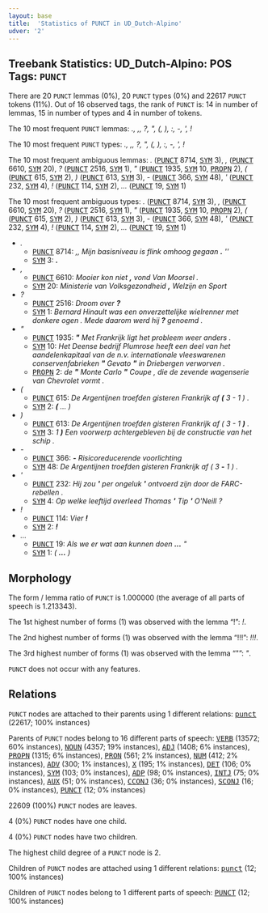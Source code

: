 ```yaml
---
layout: base
title:  'Statistics of PUNCT in UD_Dutch-Alpino'
udver: '2'
---
```


## Treebank Statistics: UD_Dutch-Alpino: POS Tags: `PUNCT`

There are 20 `PUNCT` lemmas (0%), 20 `PUNCT` types (0%) and 22617 `PUNCT` tokens (11%).
Out of 16 observed tags, the rank of `PUNCT` is: 14 in number of lemmas, 15 in number of types and 4 in number of tokens.

The 10 most frequent `PUNCT` lemmas: <em>., ,, ?, ", (, ), :, -, ', !</em>

The 10 most frequent `PUNCT` types:  <em>., ,, ?, ", (, ), :, -, ', !</em>

The 10 most frequent ambiguous lemmas: <em>.</em> (<tt><a href="nl_alpino-pos-PUNCT.html">PUNCT</a></tt> 8714, <tt><a href="nl_alpino-pos-SYM.html">SYM</a></tt> 3), <em>,</em> (<tt><a href="nl_alpino-pos-PUNCT.html">PUNCT</a></tt> 6610, <tt><a href="nl_alpino-pos-SYM.html">SYM</a></tt> 20), <em>?</em> (<tt><a href="nl_alpino-pos-PUNCT.html">PUNCT</a></tt> 2516, <tt><a href="nl_alpino-pos-SYM.html">SYM</a></tt> 1), <em>"</em> (<tt><a href="nl_alpino-pos-PUNCT.html">PUNCT</a></tt> 1935, <tt><a href="nl_alpino-pos-SYM.html">SYM</a></tt> 10, <tt><a href="nl_alpino-pos-PROPN.html">PROPN</a></tt> 2), <em>(</em> (<tt><a href="nl_alpino-pos-PUNCT.html">PUNCT</a></tt> 615, <tt><a href="nl_alpino-pos-SYM.html">SYM</a></tt> 2), <em>)</em> (<tt><a href="nl_alpino-pos-PUNCT.html">PUNCT</a></tt> 613, <tt><a href="nl_alpino-pos-SYM.html">SYM</a></tt> 3), <em>-</em> (<tt><a href="nl_alpino-pos-PUNCT.html">PUNCT</a></tt> 366, <tt><a href="nl_alpino-pos-SYM.html">SYM</a></tt> 48), <em>'</em> (<tt><a href="nl_alpino-pos-PUNCT.html">PUNCT</a></tt> 232, <tt><a href="nl_alpino-pos-SYM.html">SYM</a></tt> 4), <em>!</em> (<tt><a href="nl_alpino-pos-PUNCT.html">PUNCT</a></tt> 114, <tt><a href="nl_alpino-pos-SYM.html">SYM</a></tt> 2), <em>...</em> (<tt><a href="nl_alpino-pos-PUNCT.html">PUNCT</a></tt> 19, <tt><a href="nl_alpino-pos-SYM.html">SYM</a></tt> 1)

The 10 most frequent ambiguous types:  <em>.</em> (<tt><a href="nl_alpino-pos-PUNCT.html">PUNCT</a></tt> 8714, <tt><a href="nl_alpino-pos-SYM.html">SYM</a></tt> 3), <em>,</em> (<tt><a href="nl_alpino-pos-PUNCT.html">PUNCT</a></tt> 6610, <tt><a href="nl_alpino-pos-SYM.html">SYM</a></tt> 20), <em>?</em> (<tt><a href="nl_alpino-pos-PUNCT.html">PUNCT</a></tt> 2516, <tt><a href="nl_alpino-pos-SYM.html">SYM</a></tt> 1), <em>"</em> (<tt><a href="nl_alpino-pos-PUNCT.html">PUNCT</a></tt> 1935, <tt><a href="nl_alpino-pos-SYM.html">SYM</a></tt> 10, <tt><a href="nl_alpino-pos-PROPN.html">PROPN</a></tt> 2), <em>(</em> (<tt><a href="nl_alpino-pos-PUNCT.html">PUNCT</a></tt> 615, <tt><a href="nl_alpino-pos-SYM.html">SYM</a></tt> 2), <em>)</em> (<tt><a href="nl_alpino-pos-PUNCT.html">PUNCT</a></tt> 613, <tt><a href="nl_alpino-pos-SYM.html">SYM</a></tt> 3), <em>-</em> (<tt><a href="nl_alpino-pos-PUNCT.html">PUNCT</a></tt> 366, <tt><a href="nl_alpino-pos-SYM.html">SYM</a></tt> 48), <em>'</em> (<tt><a href="nl_alpino-pos-PUNCT.html">PUNCT</a></tt> 232, <tt><a href="nl_alpino-pos-SYM.html">SYM</a></tt> 4), <em>!</em> (<tt><a href="nl_alpino-pos-PUNCT.html">PUNCT</a></tt> 114, <tt><a href="nl_alpino-pos-SYM.html">SYM</a></tt> 2), <em>...</em> (<tt><a href="nl_alpino-pos-PUNCT.html">PUNCT</a></tt> 19, <tt><a href="nl_alpino-pos-SYM.html">SYM</a></tt> 1)


* <em>.</em>
  * <tt><a href="nl_alpino-pos-PUNCT.html">PUNCT</a></tt> 8714: <em>,, Mijn basisniveau is flink omhoog gegaan <b>.</b> ''</em>
  * <tt><a href="nl_alpino-pos-SYM.html">SYM</a></tt> 3: <em><b>.</b></em>
* <em>,</em>
  * <tt><a href="nl_alpino-pos-PUNCT.html">PUNCT</a></tt> 6610: <em>Mooier kon niet <b>,</b> vond Van Moorsel .</em>
  * <tt><a href="nl_alpino-pos-SYM.html">SYM</a></tt> 20: <em>Ministerie van Volksgezondheid <b>,</b> Welzijn en Sport</em>
* <em>?</em>
  * <tt><a href="nl_alpino-pos-PUNCT.html">PUNCT</a></tt> 2516: <em>Droom over <b>?</b></em>
  * <tt><a href="nl_alpino-pos-SYM.html">SYM</a></tt> 1: <em>Bernard Hinault was een onverzettelijke wielrenner met donkere ogen . Mede daarom werd hij <b>?</b> genoemd .</em>
* <em>"</em>
  * <tt><a href="nl_alpino-pos-PUNCT.html">PUNCT</a></tt> 1935: <em><b>"</b> Met Frankrijk ligt het probleem weer anders .</em>
  * <tt><a href="nl_alpino-pos-SYM.html">SYM</a></tt> 10: <em>Het Deense bedrijf Plumrose heeft een deel van het aandelenkapitaal van de n.v. internationale vleeswarenen conservenfabrieken <b>"</b> Gevato <b>"</b> in Driebergen verworven .</em>
  * <tt><a href="nl_alpino-pos-PROPN.html">PROPN</a></tt> 2: <em>de <b>"</b> Monte Carlo <b>"</b> Coupe , die de zevende wagenserie van Chevrolet vormt .</em>
* <em>(</em>
  * <tt><a href="nl_alpino-pos-PUNCT.html">PUNCT</a></tt> 615: <em>De Argentijnen troefden gisteren Frankrijk af <b>(</b> 3 - 1 ) .</em>
  * <tt><a href="nl_alpino-pos-SYM.html">SYM</a></tt> 2: <em><b>(</b> ... )</em>
* <em>)</em>
  * <tt><a href="nl_alpino-pos-PUNCT.html">PUNCT</a></tt> 613: <em>De Argentijnen troefden gisteren Frankrijk af ( 3 - 1 <b>)</b> .</em>
  * <tt><a href="nl_alpino-pos-SYM.html">SYM</a></tt> 3: <em>1 <b>)</b> Een voorwerp achtergebleven bij de constructie van het schip .</em>
* <em>-</em>
  * <tt><a href="nl_alpino-pos-PUNCT.html">PUNCT</a></tt> 366: <em><b>-</b> Risicoreducerende voorlichting</em>
  * <tt><a href="nl_alpino-pos-SYM.html">SYM</a></tt> 48: <em>De Argentijnen troefden gisteren Frankrijk af ( 3 <b>-</b> 1 ) .</em>
* <em>'</em>
  * <tt><a href="nl_alpino-pos-PUNCT.html">PUNCT</a></tt> 232: <em>Hij zou <b>'</b> per ongeluk <b>'</b> ontvoerd zijn door de FARC-rebellen .</em>
  * <tt><a href="nl_alpino-pos-SYM.html">SYM</a></tt> 4: <em>Op welke leeftijd overleed Thomas <b>'</b> Tip <b>'</b> O'Neill ?</em>
* <em>!</em>
  * <tt><a href="nl_alpino-pos-PUNCT.html">PUNCT</a></tt> 114: <em>Vier <b>!</b></em>
  * <tt><a href="nl_alpino-pos-SYM.html">SYM</a></tt> 2: <em><b>!</b></em>
* <em>...</em>
  * <tt><a href="nl_alpino-pos-PUNCT.html">PUNCT</a></tt> 19: <em>Als we er wat aan kunnen doen <b>...</b> "</em>
  * <tt><a href="nl_alpino-pos-SYM.html">SYM</a></tt> 1: <em>( <b>...</b> )</em>

## Morphology

The form / lemma ratio of `PUNCT` is 1.000000 (the average of all parts of speech is 1.213343).

The 1st highest number of forms (1) was observed with the lemma “!”: <em>!</em>.

The 2nd highest number of forms (1) was observed with the lemma “!!!”: <em>!!!</em>.

The 3rd highest number of forms (1) was observed with the lemma “"”: <em>"</em>.

`PUNCT` does not occur with any features.


## Relations

`PUNCT` nodes are attached to their parents using 1 different relations: <tt><a href="nl_alpino-dep-punct.html">punct</a></tt> (22617; 100% instances)

Parents of `PUNCT` nodes belong to 16 different parts of speech: <tt><a href="nl_alpino-pos-VERB.html">VERB</a></tt> (13572; 60% instances), <tt><a href="nl_alpino-pos-NOUN.html">NOUN</a></tt> (4357; 19% instances), <tt><a href="nl_alpino-pos-ADJ.html">ADJ</a></tt> (1408; 6% instances), <tt><a href="nl_alpino-pos-PROPN.html">PROPN</a></tt> (1315; 6% instances), <tt><a href="nl_alpino-pos-PRON.html">PRON</a></tt> (561; 2% instances), <tt><a href="nl_alpino-pos-NUM.html">NUM</a></tt> (412; 2% instances), <tt><a href="nl_alpino-pos-ADV.html">ADV</a></tt> (300; 1% instances), <tt><a href="nl_alpino-pos-X.html">X</a></tt> (195; 1% instances), <tt><a href="nl_alpino-pos-DET.html">DET</a></tt> (106; 0% instances), <tt><a href="nl_alpino-pos-SYM.html">SYM</a></tt> (103; 0% instances), <tt><a href="nl_alpino-pos-ADP.html">ADP</a></tt> (98; 0% instances), <tt><a href="nl_alpino-pos-INTJ.html">INTJ</a></tt> (75; 0% instances), <tt><a href="nl_alpino-pos-AUX.html">AUX</a></tt> (51; 0% instances), <tt><a href="nl_alpino-pos-CCONJ.html">CCONJ</a></tt> (36; 0% instances), <tt><a href="nl_alpino-pos-SCONJ.html">SCONJ</a></tt> (16; 0% instances), <tt><a href="nl_alpino-pos-PUNCT.html">PUNCT</a></tt> (12; 0% instances)

22609 (100%) `PUNCT` nodes are leaves.

4 (0%) `PUNCT` nodes have one child.

4 (0%) `PUNCT` nodes have two children.

The highest child degree of a `PUNCT` node is 2.

Children of `PUNCT` nodes are attached using 1 different relations: <tt><a href="nl_alpino-dep-punct.html">punct</a></tt> (12; 100% instances)

Children of `PUNCT` nodes belong to 1 different parts of speech: <tt><a href="nl_alpino-pos-PUNCT.html">PUNCT</a></tt> (12; 100% instances)

